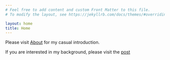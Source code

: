 ```yaml
---
# Feel free to add content and custom Front Matter to this file.
# To modify the layout, see https://jekyllrb.com/docs/themes/#overriding-theme-defaults

layout: home
title: Home
---
```


Please visit [About](/about/) for my casual introduction. 

If you are interested in my background, please visit the [post](/2020/10/11/background.html)